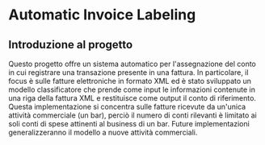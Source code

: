# Automatic Invoice Labeling

## Introduzione al progetto

Questo progetto offre un sistema automatico per l'assegnazione del conto in cui registrare una transazione presente in una fattura. In particolare, il focus è sulle fatture elettroniche in formato XML ed è stato sviluppato un modello classificatore che prende come input le informazioni contenute in una riga della fattura XML e restituisce come output il conto di riferimento. 
Questa implementazione si concentra sulle fatture ricevute da un'unica attività commerciale (un bar), perciò il numero di conti rilevanti è limitato ai soli conti di spese attinenti al business di un bar. Future implementazioni generalizzeranno il modello a nuove attività commerciali.
